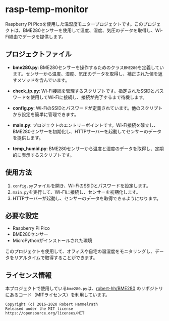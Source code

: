 # rasp-temp-monitor

Raspberry Pi Picoを使用した温湿度モニタープロジェクトです。このプロジェクトは、BME280センサーを使用して温度、湿度、気圧のデータを取得し、Wi-Fi経由でデータを提供します。

## プロジェクトファイル

- **bme280.py**: BME280センサーを操作するためのクラス`BME280`を定義しています。センサーから温度、湿度、気圧のデータを取得し、補正された値を返すメソッドを含んでいます。

- **check_ip.py**: Wi-Fi接続を管理するスクリプトです。指定されたSSIDとパスワードを使用してWi-Fiに接続し、接続が完了するまで待機します。

- **config.py**: Wi-FiのSSIDとパスワードが定義されています。他のスクリプトから設定を簡単に管理できます。

- **main.py**: プロジェクトのエントリーポイントです。Wi-Fi接続を確立し、BME280センサーを初期化し、HTTPサーバーを起動してセンサーのデータを提供します。

- **temp_humid.py**: BME280センサーから温度と湿度のデータを取得し、定期的に表示するスクリプトです。

## 使用方法

1. `config.py`ファイルを開き、Wi-FiのSSIDとパスワードを設定します。
2. `main.py`を実行して、Wi-Fiに接続し、センサーを初期化します。
3. HTTPサーバーが起動し、センサーのデータを取得できるようになります。

## 必要な設定

- Raspberry Pi Pico
- BME280センサー
- MicroPythonがインストールされた環境

このプロジェクトを使用して、オフィスや自宅の温湿度をモニタリングし、データをリアルタイムで取得することができます。

## ライセンス情報

本プロジェクトで使用している`bme280.py`は、[robert-hh/BME280](https://github.com/robert-hh/BME280) のリポジトリにあるコード（MITライセンス）を利用しています。

```
Copyright (c) 2016-2020 Robert Hammelrath  
Released under the MIT license  
https://opensource.org/licenses/MIT
```
